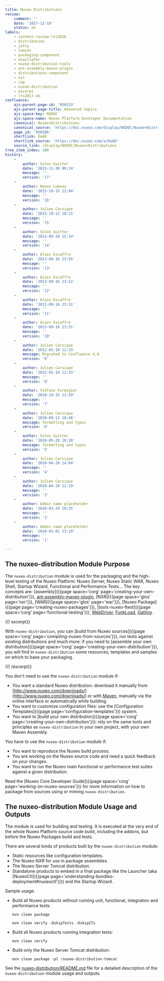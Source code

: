 ```yaml
---
title: Nuxeo Distributions
review:
    comment: ''
    date: '2017-12-18'
    status: ok
labels:
    - content-review-lts2016
    - distribution
    - jetty
    - tomcat
    - packaging-component
    - ataillefer
    - nuxeo-distribution-tools
    - ant-assembly-maven-plugin
    - distributions-component
    - nxr
    - cap
    - nuxeo-distribution
    - excerpt
    - lts2017-ok
confluence:
    ajs-parent-page-id: '950333'
    ajs-parent-page-title: Advanced topics
    ajs-space-key: NXDOC
    ajs-space-name: Nuxeo Platform Developer Documentation
    canonical: Nuxeo+Distributions
    canonical_source: 'https://doc.nuxeo.com/display/NXDOC/Nuxeo+Distributions'
    page_id: '950286'
    shortlink: DoAO
    shortlink_source: 'https://doc.nuxeo.com/x/DoAO'
    source_link: /display/NXDOC/Nuxeo+Distributions
tree_item_index: 300
history:
    -
        author: Solen Guitter
        date: '2015-11-30 09:24'
        message: ''
        version: '17'
    -
        author: Manon Lumeau
        date: '2015-10-15 12:04'
        message: ''
        version: '16'
    -
        author: Julien Carsique
        date: '2015-10-13 10:21'
        message: ''
        version: '15'
    -
        author: Solen Guitter
        date: '2013-09-20 15:14'
        message: ''
        version: '14'
    -
        author: Alain Escaffre
        date: '2013-09-16 23:55'
        message: ''
        version: '13'
    -
        author: Alain Escaffre
        date: '2013-09-16 23:52'
        message: ''
        version: '12'
    -
        author: Alain Escaffre
        date: '2013-09-16 23:51'
        message: ''
        version: '11'
    -
        author: Alain Escaffre
        date: '2013-09-16 23:51'
        message: ''
        version: '10'
    -
        author: Julien Carsique
        date: '2012-01-10 12:33'
        message: Migrated to Confluence 4.0
        version: '9'
    -
        author: Julien Carsique
        date: '2012-01-10 12:33'
        message: ''
        version: '8'
    -
        author: Stéfane Fermigier
        date: '2010-10-15 11:59'
        message: ''
        version: '7'
    -
        author: Julien Carsique
        date: '2010-09-13 18:46'
        message: formatting and typos
        version: '6'
    -
        author: Solen Guitter
        date: '2010-05-20 18:28'
        message: formatting and typos
        version: '5'
    -
        author: Julien Carsique
        date: '2010-04-28 14:04'
        message: ''
        version: '4'
    -
        author: Julien Carsique
        date: '2010-04-28 12:19'
        message: ''
        version: '3'
    -
        author: Admin name placeholder
        date: '2010-03-29 19:25'
        message: ''
        version: '2'
    -
        author: Admin name placeholder
        date: '2010-03-01 13:29'
        message: ''
        version: '1'

---
```

## The nuxeo-distribution Module Purpose

The `nuxeo-distribution` module is used for the packaging and the high-level testing of the Nuxeo Platform: Nuxeo Server, Nuxeo Static WAR, Nuxeo Shell, Startup Wizard, Functional and Performance Tests...
The key concepts are: [assembly]({{page space='corg' page='creating-your-own-distribution'}}), [ant-assembly-maven-plugin](https://github.com/nuxeo/ant-assembly-maven-plugin), [NXR]({{page space='glos' page='nxr'}}), [WAR]({{page space='glos' page='war'}}), [Nuxeo Package]({{page page='creating-nuxeo-packages'}}), [tools-nuxeo-ftest]({{page space='corg' page='functional-testing'}}), [WebDriver](http://www.seleniumhq.org/projects/webdriver/), [FunkLoad](http://funkload.nuxeo.org/), [Gatling](http://gatling.io).

{{! excerpt}}

With `nuxeo-distribution`, you can [build from Nuxeo sources]({{page space='corg' page='compiling-nuxeo-from-sources'}}), run tests against existing distributions and much more: if you need to [assemble your own distribution]({{page space='corg' page='creating-your-own-distribution'}}), you will find in `nuxeo-distribution` some resources, templates and samples on which to base your packaging.

{{! /excerpt}}

You don't need to use the `nuxeo-distribution` module if:

*   You want a standard Nuxeo distribution: download it manually from [http://www.nuxeo.com/downloads/](http://www.nuxeo.com/downloads/) or with [Maven](http://maven.nuxeo.org/), manually via the online interface or automatically while building.
*   You want to customize configuration files: use the [Configuration Templates]({{page page='configuration-templates'}}) system.
*   You want to [build your own distribution]({{page space='corg' page='creating-your-own-distribution'}}): rely on the same tools and principles as `nuxeo-distribution` in your own project, with your own Maven Assembly.

You have to use the `nuxeo-distribution` module if:

*   You want to reproduce the Nuxeo build process.
*   You are working on the Nuxeo source code and need a quick feedback on your changes.
*   You want to run the Nuxeo main functional or performance test suites against a given distribution.

Read the [Nuxeo Core Developer Guide]({{page space='corg' page='working-on-nuxeo-sources'}}) for more information on how to package from sources using or miming `nuxeo-distribution`.

## The nuxeo-distribution Module Usage and Outputs

The module is used for building and testing. It is executed at the very end of the whole Nuxeo Platform source code build, including the addons, but before the Nuxeo Packages build and tests.

There are several kinds of products built by the `nuxeo-distribution` module:

*   Static resources like configuration templates.
*   The Nuxeo NXR for use in package assemblies.
*   The Nuxeo Server Tomcat distribution.
*   Standalone products to embed in a final package like the Launcher (aka [NuxeoCtl]({{page page='understanding-bundles-deployment#nuxeoctl'}})) and the Startup Wizard.

Sample usage:

*   Build all Nuxeo products without running unit, functional, integration and performance tests:

    ```
    mvn clean package
    ```

    ```
    mvn clean verify -DskipTests -DskipITs
    ```

*   Build all Nuxeo products running integration tests:

    ```
    mvn clean verify
    ```

*   Build only the Nuxeo Server Tomcat distribution:

    ```
    mvn clean package -pl :nuxeo-distribution-tomcat
    ```

See the [nuxeo-distribution/README.md](https://github.com/nuxeo/nuxeo/blob/release-9.10/nuxeo-distribution/README.md) file for a detailed description of the `nuxeo-distribution` module usage and outputs.
